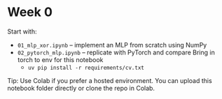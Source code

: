 # Week 0

Start with:
- `01_mlp_xor.ipynb` – implement an MLP from scratch using NumPy
- `02_pytorch_mlp.ipynb` – replicate with PyTorch and compare
    Bring in torch to env for this notebook
    - `uv pip install -r requirements/cv.txt`

Tip: Use Colab if you prefer a hosted environment. You can upload this notebook folder directly or clone the repo in Colab.
